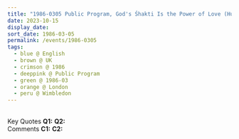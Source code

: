 ```yaml
---
title: "1986-0305 Public Program, God's Śhakti Is the Power of Love (Human Awareness Grows Downward and Vibratory Awareness), Wimbledon, London, UK"
date: 2023-10-15
display_date: 
sort_date: 1986-03-05
permalink: /events/1986-0305
tags:
  - blue @ English
  - brown @ UK
  - crimson @ 1986
  - deeppink @ Public Program
  - green @ 1986-03
  - orange @ London
  - peru @ Wimbledon
---
```


<br>

<wave-list>
  <list-title color="DarkSeaGreen" width="55">Key Quotes</list-title>
  <list-item color="BlanchedAlmond" width="280"><b>Q1:</b> <i></i></list-item>
  <list-item color="Lavender" width="280"><b>Q2:</b> <i></i></list-item>
</wave-list>

<br>

<wave-list>
  <list-title color="DarkSeaGreen" width="55">Comments</list-title>
  <list-item color="BlanchedAlmond" width="280"><b>C1:</b> <i></i></list-item>
  <list-item color="Lavender" width="280"><b>C2:</b> <i></i></list-item>
</wave-list>